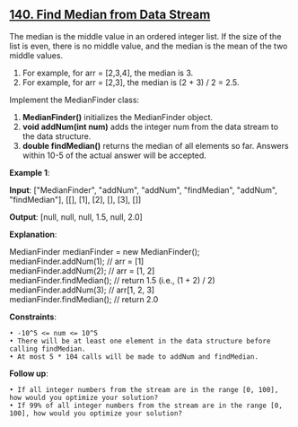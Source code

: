 <h2><a href="https://leetcode.com/problems/find-median-from-data-stream/description/">140. Find Median from Data Stream</a></h2>

The median is the middle value in an ordered integer list. If the size of the list is even, there is no middle value, and the median is the mean of the two middle values.

1. For example, for arr = [2,3,4], the median is 3. </br>
2. For example, for arr = [2,3], the median is (2 + 3) / 2 = 2.5. </br>

Implement the MedianFinder class:

1. **MedianFinder()** initializes the MedianFinder object. </br>
2. **void addNum(int num)** adds the integer num from the data stream to the data structure. </br>
3. **double findMedian()** returns the median of all elements so far. Answers within 10-5 of the actual answer will be accepted.

**Example 1**:

**Input**: ["MedianFinder", "addNum", "addNum", "findMedian", "addNum", "findMedian"], [[], [1], [2], [], [3], []]

**Output**: [null, null, null, 1.5, null, 2.0]

**Explanation**:

MedianFinder medianFinder = new MedianFinder(); </br>
medianFinder.addNum(1);    // arr = [1] </br>
medianFinder.addNum(2);    // arr = [1, 2] </br>
medianFinder.findMedian(); // return 1.5 (i.e., (1 + 2) / 2) </br>
medianFinder.addNum(3);    // arr[1, 2, 3] </br>
medianFinder.findMedian(); // return 2.0 </br>

**Constraints**:

    • -10^5 <= num <= 10^5
    • There will be at least one element in the data structure before calling findMedian.
    • At most 5 * 104 calls will be made to addNum and findMedian.

**Follow up**:

    • If all integer numbers from the stream are in the range [0, 100], how would you optimize your solution?
    • If 99% of all integer numbers from the stream are in the range [0, 100], how would you optimize your solution?